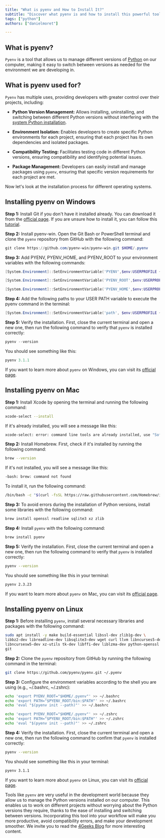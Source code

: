 ```yaml
---
title: "What is pyenv and How to Install It?"
subtitle: "Discover what pyenv is and how to install this powerful tool to manage Python versions on your system. Facilitate project development."
tags: ["python"]
authors: ["danielmoret"]

---
```


## What is pyenv?

`Pyenv` is a tool that allows us to manage different versions of [Python](https://4geeks.com/es/technology/python) on our computer, making it easy to switch between versions as needed for the environment we are developing in.

## What is pyenv used for?

`Pyenv` has multiple uses, providing developers with greater control over their projects, including:

- **Python Version Management:** Allows installing, uninstalling, and switching between different Python versions without interfering with the [system Python installation](https://4geeks.com/es/how-to/como-instalar-python).

- **Environment Isolation:** Enables developers to create specific Python environments for each project, ensuring that each project has its own dependencies and isolated packages.

- **Compatibility Testing:** Facilitates testing code in different Python versions, ensuring compatibility and identifying potential issues.

- **Package Management:** Developers can easily install and manage packages using `pyenv`, ensuring that specific version requirements for each project are met.

Now let's look at the installation process for different operating systems.

## Installing pyenv on Windows

**Step 1:** Install Git if you don't have it installed already. You can download it from the [official page](https://git-scm.com/downloads). If you are unsure how to install it, you can follow this [tutorial](https://www.youtube.com/watch?v=cYLapo1FFmA).

**Step 2:** Install pyenv-win. Open the Git Bash or PowerShell terminal and clone the `pyenv` repository from GitHub with the following command:

```PowerShell
git clone https://github.com/pyenv-win/pyenv-win.git $HOME/.pyenv
```

**Step 3:** Add PYENV, PYENV_HOME, and PYENV_ROOT to your environment variables with the following commands:

```PowerShell
[System.Environment]::SetEnvironmentVariable('PYENV',$env:USERPROFILE + "\.pyenv\pyenv-win\","User")

[System.Environment]::SetEnvironmentVariable('PYENV_ROOT',$env:USERPROFILE + "\.pyenv\pyenv-win\","User")

[System.Environment]::SetEnvironmentVariable('PYENV_HOME',$env:USERPROFILE + "\.pyenv\pyenv-win\","User")
```

**Step 4:** Add the following paths to your USER PATH variable to execute the pyenv command in the terminal:

```PowerShell
[System.Environment]::SetEnvironmentVariable('path', $env:USERPROFILE + "\.pyenv\pyenv-win\bin;" + $env:USERPROFILE + "\.pyenv\pyenv-win\shims;" + [System.Environment]::GetEnvironmentVariable('path', "User"),"User")
```

**Step 5:** Verify the installation. First, close the current terminal and open a new one, then run the following command to verify that `pyenv` is installed correctly:

```PowerShell
pyenv --version
```

You should see something like this:

```PowerShell
pyenv 3.1.1
```

If you want to learn more about `pyenv` on Windows, you can visit its [official page](https://github.com/pyenv-win/pyenv-win).

## Installing pyenv on Mac

**Step 1:** Install Xcode by opening the terminal and running the following command:

```bash
xcode-select --install
```

If it's already installed, you will see a message like this:

```bash
xcode-select: error: command line tools are already installed, use "Software Update" to install updates
```

**Step 2:** Install Homebrew. First, check if it's installed by running the following command:

```bash
brew --version
```

If it's not installed, you will see a message like this:

```bash
-bash: brew: command not found
```

To install it, run the following command:

```bash
/bin/bash -c "$(curl -fsSL https://raw.githubusercontent.com/Homebrew/install/HEAD/install.sh)"
```

**Step 3:** To avoid errors during the installation of Python versions, install some libraries with the following command:

```bash
brew install openssl readline sqlite3 xz zlib
```

**Step 4:** Install `pyenv` with the following command:

```bash
brew install pyenv
```

**Step 5:** Verify the installation. First, close the current terminal and open a new one, then run the following command to verify that `pyenv` is installed correctly:

```bash
pyenv --version
```

You should see something like this in your terminal:

```bash
pyenv 2.3.23
```

If you want to learn more about `pyenv` on Mac, you can visit its [official page](https://github.com/pyenv/pyenv).

## Installing pyenv on Linux

**Step 1:** Before installing `pyenv`, install several necessary libraries and packages with the following command:

```bash
sudo apt install -y make build-essential libssl-dev zlib1g-dev \
libbz2-dev libreadline-dev libsqlite3-dev wget curl llvm libncurses5-dev \
libncursesw5-dev xz-utils tk-dev libffi-dev liblzma-dev python-openssl \
git
```

**Step 2:** Clone the `pyenv` repository from GitHub by running the following command in the terminal:

```bash
git clone https://github.com/pyenv/pyenv.git ~/.pyenv
```

**Step 3:** Configure the environment variables according to the shell you are using (e.g., ~/.bashrc, ~/.zshrc):

```bash
echo 'export PYENV_ROOT="$HOME/.pyenv"' >> ~/.bashrc
echo 'export PATH="$PYENV_ROOT/bin:$PATH"' >> ~/.bashrc
echo 'eval "$(pyenv init --path)"' >> ~/.bashrc
```

```zsh
echo 'export PYENV_ROOT="$HOME/.pyenv"' >> ~/.zshrc
echo 'export PATH="$PYENV_ROOT/bin:$PATH"' >> ~/.zshrc
echo 'eval "$(pyenv init --path)"' >> ~/.zshrc
```

**Step 4:** Verify the installation. First, close the current terminal and open a new one, then run the following command to confirm that `pyenv` is installed correctly:

```bash
pyenv --version
```

You should see something like this in your terminal:

```bash
pyenv 3.1.1
```

If you want to learn more about `pyenv` on Linux, you can visit its [official page](https://github.com/pyenv/pyenv).

Tools like `pyenv` are very useful in the development world because they allow us to manage the Python versions installed on our computer. This enables us to work on different projects without worrying about the Python versions they require, thanks to the ease of installing and switching between versions. Incorporating this tool into your workflow will make you more productive, avoid compatibility errors, and make your development smoother. We invite you to read the [4Geeks Blog](https://4geeks.com/es/how-to) for more interesting content.
